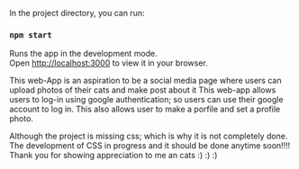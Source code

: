 
In the project directory, you can run:
### `npm start`

Runs the app in the development mode.\
Open [http://localhost:3000](http://localhost:3000) to view it in your browser.

This web-App is an aspiration to be a social media page where users can upload photos of their cats and make post about it
This web-app allows users to log-in using google authentication; so users can use their google account to log in.
This also allows user to make a porfile and set a profile photo.

Although the project is missing css; which is why it is not completely done. 
The development of CSS in progress and it should be done anytime soon!!!! 
Thank you for showing appreciation to me an cats :) :) :)
